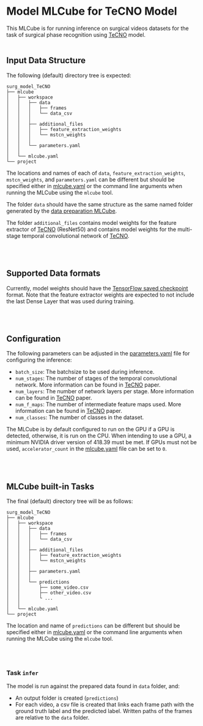 # Model MLCube for TeCNO Model

This MLCube is for running inference on surgical videos datasets for the task of surgical phase recognition using [TeCNO](https://doi.org/10.1007/978-3-030-59716-0_33) model.<br><br>


## Input Data Structure

The following (default) directory tree is expected:

```
surg_model_TeCNO
├── mlcube
│   ├── workspace
│   │   ├── data
│   │   │   ├── frames
│   │   │   └── data_csv
│   │   │
│   │   ├── additional_files
│   │   │   ├── feature_extraction_weights
│   │   │   └── mstcn_weights
│   │   │
│   │   └── parameters.yaml
│   │   
│   └── mlcube.yaml
└── project

```

The locations and names of each of ```data```, ```feature_extraction_weights```, ```mstcn_weights```, and ```parameters.yaml``` can be different but should be specified either in [mlcube.yaml](mlcube/mlcube.yaml) or the command line arguments when running the MLCube using the ```mlcube``` tool.

The folder ```data``` should have the same structure as the same named folder generated by the [data preparation MLCube](../surg_prep/README.md).

The folder ```additional_files``` contains model weights for the feature extractor of [TeCNO](https://doi.org/10.1007/978-3-030-59716-0_33) (ResNet50) and contains model weights for the multi-stage temporal convolutional network of [TeCNO](https://doi.org/10.1007/978-3-030-59716-0_33).

<br><br>

## Supported Data formats

Currently, model weights should have the [TensorFlow saved checkpoint](https://www.tensorflow.org/tutorials/keras/save_and_load#what_are_these_files) format. Note that the feature extractor weights are expected to not include the last Dense Layer that was used during training.

<br><br>


## Configuration

The following parameters can be adjusted in the [parameters.yaml](mlcube/workspace/parameters.yaml) file for configuring the inference:

  * ```batch_size```: The batchsize to be used during inference.
  * ```num_stages```: The number of stages of the temporal convolutional network. More information can be found in [TeCNO](https://doi.org/10.1007/978-3-030-59716-0_33) paper.
  * ```num_layers```: The number of network layers per stage. More information can be found in [TeCNO](https://doi.org/10.1007/978-3-030-59716-0_33) paper.
  * ```num_f_maps```: The number of intermediate feature maps used. More information can be found in [TeCNO](https://doi.org/10.1007/978-3-030-59716-0_33) paper.
  * ```num_classes```: The number of classes in the dataset.

The MLCube is by default configured to run on the GPU if a GPU is detected, otherwise, it is run on the CPU. When intending to use a GPU, a minimum NVIDIA driver version of 418.39 must be met. If GPUs must not be used, ```accelerator_count``` in the [mlcube.yaml](mlcube/mlcube.yaml) file can be set to `0`.

<br><br>

## MLCube built-in Tasks

The final (default) directory tree will be as follows:

```
surg_model_TeCNO
├── mlcube
│   ├── workspace
│   │   ├── data
│   │   │   ├── frames
│   │   │   └── data_csv
│   │   │
│   │   ├── additional_files
│   │   │   ├── feature_extraction_weights
│   │   │   └── mstcn_weights
│   │   │
│   │   ├── parameters.yaml
│   │   │
│   │   └── predictions
│   │       ├── some_video.csv
│   │       ├── other_video.csv
│   │       └ ...
│   │   
│   └── mlcube.yaml
└── project

```

The location and name of ```predictions``` can be different but should be specified either in [mlcube.yaml](mlcube/mlcube.yaml) or the command line arguments when running the MLCube using the ```mlcube``` tool.

<br><br>

### Task ```infer```

The model is run against the prepared data found in ```data``` folder, and:
  * An output folder is created (```predictions```)
  * For each video, a csv file is created that links each frame path with the ground truth label and the predicted label. Written paths of the frames are relative to the ```data``` folder.
